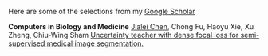 Here are some of the selections from my [Google Scholar](https://scholar.google.com.hk/citations?user=xV3gdyAAAAAJ&hl=zh-CN)

**Computers in Biology and Medicine** <u>Jialei Chen</u>, Chong Fu, Haoyu Xie, Xu Zheng, Chiu-Wing Sham [Uncertainty teacher with dense focal loss for semi-supervised medical image segmentation.](https://www.sciencedirect.com/science/article/pii/S001048252200751X)


